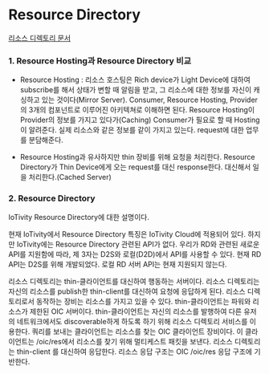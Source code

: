 # Resource Directory

[리소스 디렉토리 문서](https://wiki.iotivity.org/resource-directory_rd)    


### 1. Resource Hosting과 Resource Directory 비교
- Resource Hosting : 리소스 호스팅은 Rich device가 Light Device에 대하여 subscribe를 해서 상태가 변할 때 알림을 받고, 그 리소스에 대한 정보를 자신이 캐싱하고 있는 것이다(Mirror Server). Consumer, Resource Hosting, Provider의 3개의 컴포넌트로 이루어진 아키텍쳐로 이해하면 된다. Resource Hosting이 Provider의 정보를 가지고 있다가(Caching) Consumer가 필요로 할 때 Hosting이 알려준다. 실제 리소스와 같은 정보를 같이 가지고 있는다. request에 대한 업무를 분담해준다.

- Resource Hosting과 유사하지만 thin 장비를 위해 요청을 처리한다. Resource Directory가 Thin Device에게 오는 request를 대신 response한다. 대신해서 일을 처리한다.(Cached Server)

### 2. Resource Directory
IoTivity Resource Directory에 대한 설명이다.

현재 IoTivity에서 Resource Directory 특징은 IoTivity Cloud에 적용되어 있다. 하지만 IoTivity에는 Resource Directory 관련된 API가 없다. 우리가 RD와 관련된 새로운 API를 지원함에 따라, 제 3자는 D2S와 로컬(D2D)에서 API를 사용할 수 있다. 현재 RD API는 D2S를 위해 개발되었다. 로컬 RD 서버 API는 현재 지원되지 않는다.

리소스 디렉토리는 thin-클라이언트를 대신하여 행동하는 서버이다. 리소스 디렉토리는 자신의 리소스를 publish한 thin-client를 대신하여 요청에 응답하게 된다. 리소스 디렉토리로서 동작하는 장비는 리소스를 가지고 있을 수 있다.
thin-클라이언트는 파워와 리소스가 제한된 OIC 서버이다. thin-클라이언트는 자신의 리소스를 발행하여 다른 유저의 네트워크에서도 discoverable하게 하도록 하기 위해 리소스 디렉토리 서비스를 이용한다.
쿼리를 보내는 클라이언트는 리소스를 찾는 OIC 클라이언트 장비이다. 이 클라이언트는 /oic/res에서 리소스를 찾기 위해 멀티케스트 패킷을 보낸다.
리소스 디렉토리는 thin-client 를 대신하여 응답한다. 리소스 응답 구조는 OIC /oic/res 응답 구조에 기반한다.